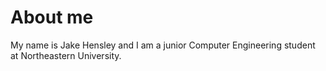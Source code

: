 # About me
My name is Jake Hensley and I am a junior Computer Engineering student at Northeastern University.

